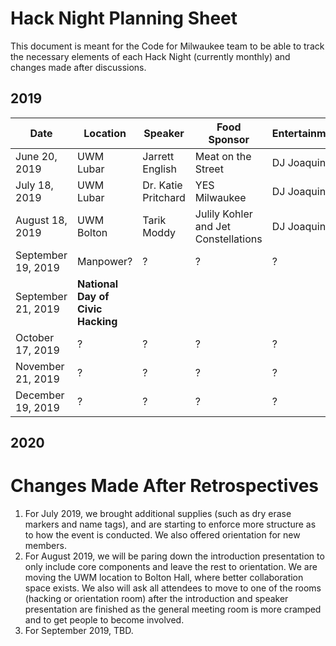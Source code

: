 # Hack Night Planning Sheet

This document is meant for the Code for Milwaukee team to be able to track the necessary elements of each Hack Night (currently monthly) and changes made after discussions.

## 2019
| Date               | Location    | Speaker             | Food Sponsor       | Entertainment
| ------------------ | ----------- | ------------------- | ------------------ | ------------
| June 20, 2019      | UWM Lubar   | Jarrett English     | Meat on the Street | DJ Joaquin
| July 18, 2019      | UWM Lubar   | Dr. Katie Pritchard | YES Milwaukee      | DJ Joaquin
| August 18, 2019    | UWM Bolton  | Tarik Moddy         | Julily Kohler and Jet Constellations            | DJ Joaquin
| September 19, 2019 | Manpower?   | ?                   | ?                  | ?
| September 21, 2019 | **National Day of Civic Hacking**
| October 17, 2019   | ?           | ?                   | ?                  | ?
| November 21, 2019  | ?           | ?                   | ?                  | ?
| December 19, 2019  | ?           | ?                   | ?                  | ?

## 2020

# Changes Made After Retrospectives

1. For July 2019, we brought additional supplies (such as dry erase markers and name tags), and are starting to enforce more structure as to how the event is conducted. We also offered orientation for new members.
2. For August 2019, we will be paring down the introduction presentation to only include core components and leave the rest to orientation. We are moving the UWM location to Bolton Hall, where better collaboration space exists. We also will ask all attendees to move to one of the rooms (hacking or orientation room) after the introduction and speaker presentation are finished as the general meeting room is more cramped and to get people to become involved.
3. For September 2019, TBD.
